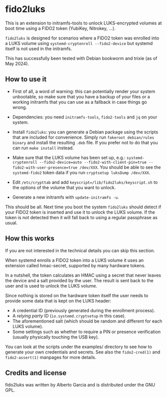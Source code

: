 # fido2luks

This is an extension to initramfs-tools to unlock LUKS-encrypted
volumes at boot time using a FIDO2 token (YubiKey, Nitrokey, ...).

`fido2luks` is designed for scenarios where a FIDO2 token was enrolled
into a LUKS volume using `systemd-cryptenroll --fido2-device` but
systemd itself is not used in the initramfs.

This has successfully been tested with Debian bookworm and trixie (as
of May 2024).

## How to use it

- First of all, a word of warning: this can potentially render your
  system unbootable, so make sure that you have a backup of your files
  or a working initramfs that you can use as a fallback in case things
  go wrong.

- Dependencies: you need `initramfs-tools`, `fido2-tools` and `jq` on
  your system.

- Install `fido2luks`: you can generate a Debian package using the
  scripts that are included for convenience. Simply run `fakeroot
  debian/rules binary` and install the resulting `.deb` file. If you
  prefer not to do that you can run `make install` instead.

- Make sure that the LUKS volume has been set up, e.g.:
  `systemd-cryptenroll --fido2-device=auto --fido2-with-client-pin=true --fido2-with-user-presence=true /dev/XXX`.
  You should be able to see the `systemd-fido2` token data if you run
  `cryptsetup luksDump /dev/XXX`.

- Edit `/etc/crypttab` and add `keyscript=/lib/fido2luks/keyscript.sh`
  to the options of the volume that you want to unlock.

- Generate a new initramfs with `update-initramfs -u`.

This should be all. Next time you boot the system `fido2luks` should
detect if your FIDO2 token is inserted and use it to unlock the LUKS
volume. If the token is not detected then it will fall back to using a
regular passphrase as usual.

## How this works

If you are not interested in the technical details you can skip this
section.

When systemd enrolls a FIDO2 token into a LUKS volume it uses an
extension called hmac-secret, supported by many hardware tokens.

In a nutshell, the token calculates an HMAC using a secret that never
leaves the device and a salt provided by the user. The result is sent
back to the user and is used to unlock the LUKS volume.

Since nothing is stored on the hardware token itself the user needs to
provide some data that is kept on the LUKS header:

- A credential ID (previously generated during the enrollment process).
- A _relying party_ ID (`io.systemd.cryptsetup` in this case).
- The aforementioned salt (which should be random and different for
  each LUKS volume).
- Some settings such as whether to require a PIN or presence
  verification (usually physically touching the USB key).

You can look at the scripts under the examples/ directory to see how
to generate your own credentials and secrets. See also the
`fido2-cred(1)` and `fido2-assert(1)` manpages for more details.

## Credits and license

fido2luks was written by Alberto Garcia and is distributed under the
GNU GPL.

